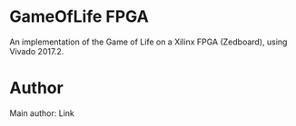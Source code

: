 # GameOfLife FPGA
An implementation of the Game of Life on a Xilinx FPGA (Zedboard), using Vivado 2017.2. 

# Author
Main author: Link

